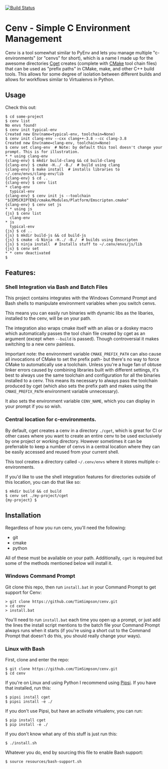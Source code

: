 [![Build Status](https://travis-ci.org/TimSimpson/cenv.svg?branch=master)](https://travis-ci.org/TimSimpson/cenv)

# Cenv - Simple C Environment Management

Cenv is a tool somewhat similar to PyEnv and lets you manage multiple "c-environments" (or "cenvs" for short), which is a name I made up for the awesome directories [Cget](https://github.com/pfultz2/cget) creates (complete with [CMake](https://cmake.org/) tool chain files) that can be used as "prefix paths" in CMake, make, and other C++ build tools. This allows for some degree of isolation between different builds and allows for workflows similar to Virtualenvs in Python.

## Usage

Check this out:

    $ cd some-project
    $ cenv list
    No envs found!
    $ cenv init typical-env
    Created new Env(name=typical-env, toolchain=None)
    $ cenv init clang-env --cxx clang++-3.8 --cc clang-3.8
    Created new Env(name=clang-env, toolchain=None)
    $ cenv set clang-env  # Note: by default this tool doesn't change your prompt. This is for illustration.
    * * using clang-env
    {clang-env} $ mkdir build-clang && cd build-clang
    {clang-env} $ cmake -H../ -B./  # build using clang
    {clang-env} $ make install  # installs libraries to ~/.cenv/envs/clang-env/lib
    {clang-env} $ cd ..
    {clang-env} $ cenv list
    * clang-env
      typical-env
    {clang-env} $ cenv init js --toolchain "${EMSCRIPTEN}/cmake/Modules/Platform/Emscripten.cmake"
    {clang-env} $ cenv set js
    * * using js
    {js} $ cenv list
      clang-env
    * js
      typical-env
    {js} $ cd ..
    {js} $ mkdir build-js && cd build-js
    {js} $ cmake -G Ninja -H../ -B./  # builds using Emscripten
    {js} $ ninja install  # Installs stuff to ~/.cenv/envs/js/lib
    {js} $ cenv set
    * * cenv deactivated
    $

## Features:

### Shell Integration via Bash and Batch Files

This project contains integrates with the Windows Command Prompt and Bash shells to manipulate environment variables when you switch cenvs.

This means you can easily run binaries with dynamic libs as the libaries, installed to the cenv, will be on your path.

The integration also wraps cmake itself with an alias or a doskey macro which automatically passes the tool chain file created by cget as an argument (except when `--build` is passed). Though controversial it makes switching to a new cenv painless.

Important note: the environment variable `CMAKE_PREFIX_PATH` can also cause all invocations of CMake to set the prefix path- but there's no way to force CMake to automatically use a toolchain. Unless you're a huge fan of obtuse linker errors caused by combining libraries built with different settings, it's best to always use the same toolchain and configuration for all the binaries installed to a cenv. This means its necessary to always pass the toolchain produced by cget (which also sets the prefix path and makes using the `CMAKE_PREFIX_PATH` environment variable unnecessary).

It also sets the environment variable `CENV_NAME`, which you can display in your prompt if you so wish.

### Central location for c-environments.

By default, cget creates a cenv in a directory `./cget`, which is great for CI or other cases where you want to create an entire cenv to be used exclusively by one project or working directory. However sometimes it can be preferrable to keep a number of cenvs in a central location where they can be easily accessed and reused from your current shell.

This tool creates a directory called `~/.cenv/envs` where it stores multiple c-environments.

If you'd like to use the shell integration features for directories outside of this location, you can do that like so:

    $ mkdir build && cd build
    $ cenv set ./my-project/cget
    {my-project} $


## Installation

Regardless of how you run cenv, you'll need the following:

* git
* cmake
* python

All of these must be available on your path. Additionally, `cget` is required but some of the methods mentioned below will install it.

### Windows Command Prompt

Git clone this repo, then run `install.bat` in your Command Prompt to get support for Cenv:

    > git clone https://github.com/TimSimpson/cenv.git
    > cd cenv
    > install.bat

You'll need to run `install.bat` each time you open up a prompt, or just add the lines the install script mentions to the batch file your Command Prompt always runs when it starts (if you're using a short cut to the Command Prompt that doesn't do this, you should really change your ways).

### Linux with Bash

First, clone and enter the repo:

    $ git clone https://github.com/TimSimpson/cenv.git
    $ cd cenv

If you're on Linux and using Python I recommend using [Pipsi](https://github.com/mitsuhiko/pipsi). If you have that installed, run this:

    $ pipsi install cget
    $ pipsi install -e ./

If you don't use Pipsi, but have an activate virtualenv, you can run:

    $ pip install cget
    $ pip install -e ./

If you don't know what any of this stuff is just run this:

    $ ./install.sh

Whatever you do, end by sourcing this file to enable Bash support:

    $ source resources/bash-support.sh
